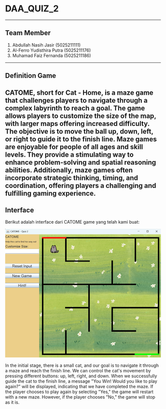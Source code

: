 # DAA_QUIZ_2
---
## Team Member
1. Abdullah Nasih Jasir        (5025211111)
2. Al-Ferro Yudisthira Putra   (5025211176)
3. Muhamad Faiz Fernanda       (5025211186)
---
## Definition Game
  CATOME, short for Cat - Home, is a maze game that challenges players to navigate through a complex labyrinth to reach a goal. The game allows players to customize the size of the map, with larger maps offering increased difficulty. The objective is to move the ball up, down, left, or right to guide it to the finish line. Maze games are enjoyable for people of all ages and skill levels. They provide a stimulating way to enhance problem-solving and spatial reasoning abilities. Additionally, maze games often incorporate strategic thinking, timing, and coordination, offering players a challenging and fulfilling gaming experience.
---
## Interface
Berikut adalah interface dari CATOME game yang telah kami buat:

![Foto1](./foto1.png)

In the initial stage, there is a small cat, and our goal is to navigate it through a maze and reach the finish line. We can control the cat's movement by pressing different buttons: up, left, right, and down. When we successfully guide the cat to the finish line, a message "You Win! Would you like to play again?" will be displayed, indicating that we have completed the maze. If the player chooses to play again by selecting "Yes," the game will restart with a new maze. However, if the player chooses "No," the game will stop as it is.
